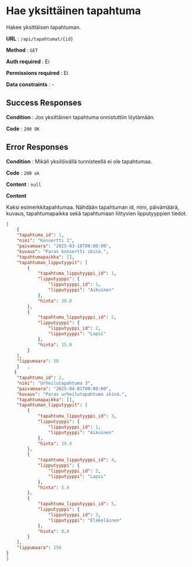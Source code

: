 # Hae yksittäinen tapahtuma

Hakee yksittäisen tapahtuman.

**URL** : `/api/tapahtumat/{id}`

**Method** : `GET`

**Auth required** : Ei

**Permissions required** : Ei

**Data constraints** : -

## Success Responses

**Condition** : Jos yksittäinen tapahtuma onnistuttiin löytämään.

**Code** : `200 OK`

## Error Responses

**Condition** : Mikäli yksilöivällä tunnisteellä ei ole tapahtumaa.

**Code** : `200 ok`

**Content** : `null`

**Content**

Kaksi esimerkkitapahtumaa. Nähdään tapahtuman id, nimi, päivämäärä, kuvaus, tapahtumapaikka sekä tapahtumaan liittyvien lipputyyppien tiedot.


```json
[
    {
    "tapahtuma_id": 1,
    "nimi": "Konsertti 1",
    "paivamaara": "2025-03-18T00:00:00",
    "kuvaus": "Paras konsertti ikinä.",
    "tapahtumapaikka": [],
    "tapahtuman_lipputyypit": [
        {
            "tapahtuma_lipputyyppi_id": 1,
            "lipputyyppi": {
                "lipputyyppi_id": 1,
                "lipputyyppi": "Aikuinen"
            },
            "hinta": 30.0
        },
        {
            "tapahtuma_lipputyyppi_id": 2,
            "lipputyyppi": {
                "lipputyyppi_id": 2,
                "lipputyyppi": "Lapsi"
            },
            "hinta": 15.0
        }
    ],
    "lippumaara": 50
    }   ,
   {
    "tapahtuma_id": 2,
    "nimi": "Urheilutapahtuma 3",
    "paivamaara": "2025-04-01T00:00:00",
    "kuvaus": "Paras urheilutapahtuma ikinä.",
    "tapahtumapaikka": [],
    "tapahtuman_lipputyypit": [
        {
            "tapahtuma_lipputyyppi_id": 3,
            "lipputyyppi": {
                "lipputyyppi_id": 1,
                "lipputyyppi": "Aikuinen"
            },
            "hinta": 19.9
        },
        {
            "tapahtuma_lipputyyppi_id": 4,
            "lipputyyppi": {
                "lipputyyppi_id": 2,
                "lipputyyppi": "Lapsi"
            },
            "hinta": 5.9
        },
        {
            "tapahtuma_lipputyyppi_id": 5,
            "lipputyyppi": {
                "lipputyyppi_id": 3,
                "lipputyyppi": "Eläkeläinen"
            },
            "hinta": 0.0
        }
    ],
    "lippumaara": 250
}
]


